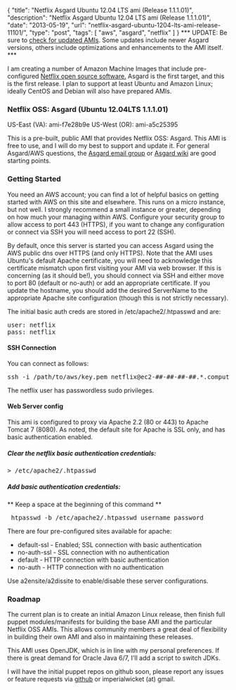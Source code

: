 {
  "title": "Netflix Asgard Ubuntu 12.04 LTS ami (Release 1.1.1.01)",
  "description": "Netflix Asgard Ubuntu 12.04 LTS ami (Release 1.1.1.01)",
  "date": "2013-05-19",
  "url": "netflix-asgard-ubuntu-1204-lts-ami-release-11101/",
  "type": "post",
  "tags": [
    "aws",
    "asgard",
    "netflix"
  ]
}
*** UPDATE: Be sure to [check for updated AMIs](http://imperialwicket.com/tag/asgard). Some updates include newer Asgard versions, others include optimizations and enhancements to the AMI itself. ***

I am creating a number of Amazon Machine Images that include pre-configured [Netflix open source software.](http://netflix.github.io/) Asgard is the first target, and this is the first release. I plan to support at least Ubuntu and Amazon Linux; ideally CentOS and Debian will also have prepared AMIs.

### Netflix OSS: Asgard (Ubuntu 12.04LTS 1.1.1.01)

US-East (VA): ami-f7e28b9e
US-West (OR): ami-a5c25395

This is a pre-built, public AMI that provides Netflix OSS: Asgard. This AMI is free to use, and I will do my best to support and update it. For general Asgard/AWS questions, the [Asgard email group](https://groups.google.com/forum/?fromgroups#!forum/asgardusers) or [Asgard wiki](https://github.com/Netflix/asgard/wiki) are good starting points.

### Getting Started

You need an AWS account; you can find a lot of helpful basics on getting started with AWS on this site and elsewhere. This runs on a micro instance, but not well. I strongly recommend a small instance or greater, depending on how much your managing within AWS. Configure your security group to allow access to port 443 (HTTPS), if you want to change any configuration or connect via SSH you will need access to port 22 (SSH). 

By default, once this server is started you can access Asgard using the AWS public dns over HTTPS (and only HTTPS)\. Note that the AMI uses Ubuntu's default Apache certificate, you will need to acknowledge this certificate mismatch upon first visiting your AMI via web browser. If this is concerning (as it should be!), you should connect via SSH and either move to port 80 (default or no-auth) or add an appropriate certificate. If you update the hostname, you should add the desired ServerName to the appropriate Apache site configuration (though this is not strictly necessary). 

The initial basic auth creds are stored in /etc/apache2/.htpasswd and are:

<pre>user: netflix
pass: netflix</pre>

#### SSH Connection

You can connect as follows:
<pre>
ssh -i /path/to/aws/key.pem netflix@ec2-##-##-##-##.*.compute.amazonaws.com
</pre>

The netflix user has passwordless sudo privileges.

#### Web Server config

This ami is configured to proxy via Apache 2.2 (80 or 443) to Apache Tomcat 7 (8080). As noted, the default site for Apache is SSL only, and has basic authentication enabled. 

##### Clear the netflix basic authentication credentials:

<pre>> /etc/apache2/.htpasswd</pre>

##### Add basic authentication credentials:

** Keep a space at the beginning of this command **
<pre> htpasswd -b /etc/apache2/.htpasswd username password</pre>

There are four pre-configured sites available for apache:

*   default-ssl - Enabled; SSL connection with basic authentication
*   no-auth-ssl - SSL connection with no authentication
*   default - HTTP connection with basic authentication
*   no-auth - HTTP connection with no authentication

Use a2ensite/a2dissite to enable/disable these server configurations.

### Roadmap

The current plan is to create an initial Amazon Linux release, then finish full puppet modules/manifests for building the base AMI and the particular Netflix OSS AMIs. This allows community members a great deal of flexibility in building their own AMI and also in maintaining these releases. 

This AMI uses OpenJDK, which is in line with my personal preferences. If there is great demand for Oracle Java 6/7, I'll add a script to switch JDKs.

I will have the initial puppet repos on github soon, please report any issues or feature requests via [github](https://github.com/imperialwicket) or imperialwicket (at) gmail.
